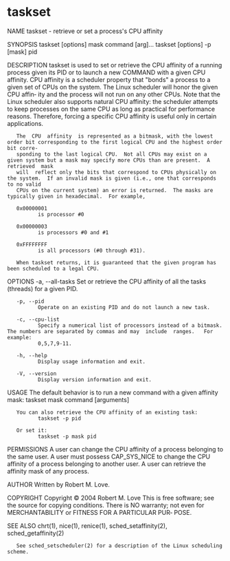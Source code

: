 # taskset

NAME
       taskset - retrieve or set a process's CPU affinity


SYNOPSIS
       taskset [options] mask command [arg]...
       taskset [options] -p [mask] pid

DESCRIPTION
       taskset  is used to set or retrieve the CPU affinity of a running process given its PID or to launch a new COMMAND with a given CPU affinity.  CPU
       affinity is a scheduler property that "bonds" a process to a given set of CPUs on the system.  The Linux scheduler will honor the given CPU affin‐
       ity  and  the process will not run on any other CPUs.  Note that the Linux scheduler also supports natural CPU affinity: the scheduler attempts to
       keep processes on the same CPU as long as practical for performance reasons.  Therefore, forcing a specific CPU affinity is useful only in certain
       applications.

       The  CPU  affinity  is represented as a bitmask, with the lowest order bit corresponding to the first logical CPU and the highest order bit corre‐
       sponding to the last logical CPU.  Not all CPUs may exist on a given system but a mask may specify more CPUs than are present.  A  retrieved  mask
       will  reflect only the bits that correspond to CPUs physically on the system.  If an invalid mask is given (i.e., one that corresponds to no valid
       CPUs on the current system) an error is returned.  The masks are typically given in hexadecimal.  For example,

       0x00000001
              is processor #0

       0x00000003
              is processors #0 and #1

       0xFFFFFFFF
              is all processors (#0 through #31).

       When taskset returns, it is guaranteed that the given program has been scheduled to a legal CPU.


OPTIONS
       -a, --all-tasks
              Set or retrieve the CPU affinity of all the tasks (threads) for a given PID.

       -p, --pid
              Operate on an existing PID and do not launch a new task.

       -c, --cpu-list
              Specify a numerical list of processors instead of a bitmask.  The numbers are separated by commas and may  include  ranges.   For  example:
              0,5,7,9-11.

       -h, --help
              Display usage information and exit.

       -V, --version
              Display version information and exit.

USAGE
       The default behavior is to run a new command with a given affinity mask:
              taskset mask command [arguments]

       You can also retrieve the CPU affinity of an existing task:
              taskset -p pid

       Or set it:
              taskset -p mask pid

PERMISSIONS
       A  user  can  change  the  CPU affinity of a process belonging to the same user.  A user must possess CAP_SYS_NICE to change the CPU affinity of a
       process belonging to another user.  A user can retrieve the affinity mask of any process.

AUTHOR
       Written by Robert M. Love.

COPYRIGHT
       Copyright © 2004 Robert M. Love
       This is free software; see the source for copying conditions.  There is NO warranty; not even for MERCHANTABILITY or FITNESS FOR A PARTICULAR PUR‐
       POSE.

SEE ALSO
       chrt(1), nice(1), renice(1), sched_setaffinity(2), sched_getaffinity(2)

       See sched_setscheduler(2) for a description of the Linux scheduling scheme.